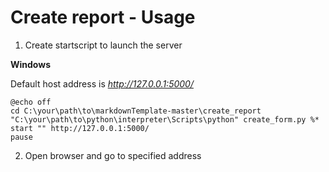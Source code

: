 # Create report - Usage

1. Create startscript to launch the server

**Windows**

Default host address is *http://127.0.0.1:5000/*
``` batch
@echo off
cd C:\your\path\to\markdownTemplate-master\create_report
"C:\your\path\to\python\interpreter\Scripts\python" create_form.py %*
start "" http://127.0.0.1:5000/
pause
```
2. Open browser and go to specified address
